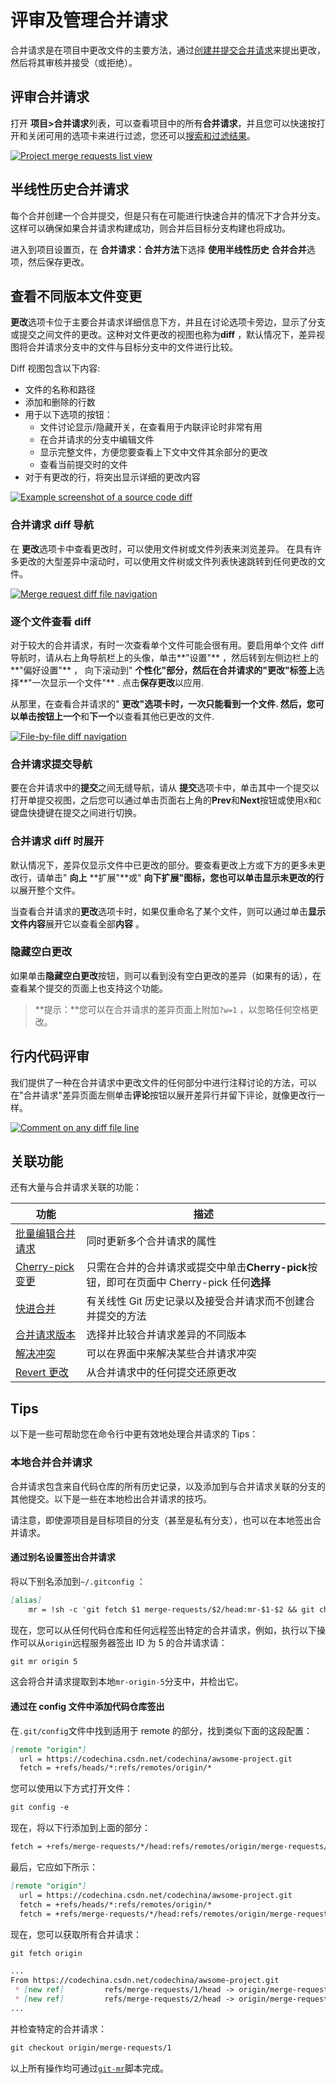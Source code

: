 # 评审及管理合并请求[](#评审及管理合并请求 "Permalink")

合并请求是在项目中更改文件的主要方法，通过[创建并提交合并请求](/docs/user/project/merge-request/create-merge-request)来提出更改，然后将其审核并接受（或拒绝）。

## 评审合并请求[](#view-project-merge-requests "Permalink")

打开 **项目>合并请求**列表，可以查看项目中的所有**合并请求**，并且您可以快速按打开和关闭可用的选项卡来进行过滤，您还可以[搜索和过滤结果](/docs/user/search#filtering-issue-and-merge-request-lists)。

[![Project merge requests list view](/docs/img/project_merge_requests_list_view.png)](/docs/img/project_merge_requests_list_view.png)

## 半线性历史合并请求[](#semi-linear-history-merge-requests "Permalink")

每个合并创建一个合并提交，但是只有在可能进行快速合并的情况下才合并分支。这样可以确保如果合并请求构建成功，则合并后目标分支构建也将成功。

进入到项目设置页，在 **合并请求：合并方法**下选择 **使用半线性历史** **合并合并**选项，然后保存更改。

## 查看不同版本文件变更[](#view-changes-between-file-versions "Permalink")

**更改**选项卡位于主要合并请求详细信息下方，并且在讨论选项卡旁边，显示了分支或提交之间文件的更改。这种对文件更改的视图也称为**diff** ，默认情况下，差异视图将合并请求分支中的文件与目标分支中的文件进行比较。

Diff 视图包含以下内容:

*   文件的名称和路径
*   添加和删​​除的行数
*   用于以下选项的按钮：
    *   文件讨论显示/隐藏开关，在查看用于内联评论时非常有用
    *   在合并请求的分支中编辑文件
    *   显示完整文件，方便您要查看上下文中文件其余部分的更改
    *   查看当前提交时的文件
*   对于有更改的行，将突出显示详细的更改内容

[![Example screenshot of a source code diff](/docs/img/merge_request_diff_v13_2.png)](/docs/img/merge_request_diff_v13_2.png)

### 合并请求 diff 导航[](#merge-request-diff-file-navigation "Permalink")

在 **更改**选项卡中查看更改时，可以使用文件树或文件列表来浏览差异。 在具有许多更改的大型差异中滚动时，可以使用文件树或文件列表快速跳转到任何更改的文件。

[![Merge request diff file navigation](/docs/img/merge_request_diff_file_navigation.png)](/docs/img/merge_request_diff_file_navigation.png)

### 逐个文件查看 diff[](#file-by-file-diff-navigation "Permalink")

对于较大的合并请求，有时一次查看单个文件可能会很有用。要启用单个文件 diff 导航时，请从右上角导航栏上的头像，单击**"设置"** ，然后转到左侧边栏上的**"偏好设置"** ， 向下滚动到" **个性化"**部分，然后**在合并请求的"更改"标签上**选择**"一次显示一个文件"** . 点击**保存更改**以应用.

从那里，在查看合并请求的" **更改"**选项卡时，一次只能看到一个文件. 然后，您可以单击按钮上**一个**和**下一个**以查看其他已更改的文件.

[![File-by-file diff navigation](/docs/img/file_by_file_v13_2.png)](/docs/img/file_by_file_v13_2.png)

### 合并请求提交导航[](#merge-requests-commit-navigation "Permalink")

要在合并请求中的**提交**之间无缝导航，请从 **提交**选项卡中，单击其中一个提交以打开单提交视图，之后您可以通过单击页面右上角的**Prev**和**Next**按钮或使用`X`和`C`键盘快捷键在提交之间进行切换。

### 合并请求 diff 时展开[](#incrementally-expand-merge-request-diffs "Permalink")

默认情况下，差异仅显示文件中已更改的部分。要查看更改上方或下方的更多未更改行，请单击" **向上** **扩展"**或" **向下扩展"**图标，您也可以单击**显示未更改的行**以展开整个文件。

当查看合并请求的**更改**选项卡时，如果仅重命名了某个文件，则可以通过单击**显示文件内容**展开它以查看全部**内容** 。

### 隐藏空白更改[](#ignore-whitespace-changes-in-merge-request-diff-view "Permalink")

如果单击**隐藏空白更改**按钮，则可以看到没有空白更改的差异（如果有的话），在查看某个提交的页面上也支持这个功能。

> **提示：**您可以在合并请求的差异页面上附加`?w=1` ，以忽略任何空格更改。

## 行内代码评审[](#perform-inline-code-reviews "Permalink")

我们提供了一种在合并请求中更改文件的任何部分中进行注释讨论的方法，可以在"合并请求"差异页面左侧单击**评论**按钮以展开差异行并留下评论，就像更改行一样。

[![Comment on any diff file line](/docs/img/comment-on-any-diff-line.png)](/docs/img/comment-on-any-diff-line.png)

## 关联功能[](#associated-features "Permalink")

还有大量与合并请求关联的功能：

| 功能 | 描述 |
| --- | --- |
| [批量编辑合并请求](/docs/user/project/bulk-edit) | 同时更新多个合并请求的属性 |
| [Cherry-pick 变更](/docs/user/project/merge-request/cherry-pick) | 只需在合并的合并请求或提交中单击**Cherry-pick**按钮，即可在页面中 Cherry-pick 任何**选择** |
| [快进合并](/docs/user/project/merge-request/fast-forward) | 有关线性 Git 历史记录以及接受合并请求而不创建合并提交的方法 |
| [合并请求版本](/docs/user/project/merge-request/versions) | 选择并比较合并请求差异的不同版本 |
| [解决冲突](/docs/user/project/merge-request/resolve-conflicts) |可以在界面中来解决某些合并请求冲突 |
| [Revert 更改](/docs/user/project/merge-request/revert) | 从合并请求中的任何提交还原更改 |

## Tips[](#tips "Permalink")

以下是一些可帮助您在命令行中更有效地处理合并请求的 Tips：

### 本地合并合并请求[](#checkout-merge-requests-locally "Permalink")

合并请求包含来自代码仓库的所有历史记录，以及添加到与合并请求关联的分支的其他提交。以下是一些在本地检出合并请求的技巧。

请注意，即使源项目是目标项目的分支（甚至是私有分支），也可以在本地签出合并请求。

#### 通过别名设置签出合并请求[](#checkout-locally-by-adding-a-git-alias "Permalink")

将以下别名添加到`~/.gitconfig` ：

```markdown
[alias]
    mr = !sh -c 'git fetch $1 merge-requests/$2/head:mr-$1-$2 && git checkout mr-$1-$2' - 
```

现在，您可以从任何代码仓库和任何远程签出特定的合并请求，例如，执行以下操作可以从`origin`远程服务器签出 ID 为 5 的合并请求请：

```markdown
git mr origin 5 
```

这会将合并请求提取到本地`mr-origin-5`分支中，并检出它。

#### 通过在 config 文件中添加代码仓库签出[](#checkout-locally-by-modifying-gitconfig-for-a-given-repository "Permalink")

在`.git/config`文件中找到适用于 remote 的部分，找到类似下面的这段配置：

```markdown
[remote "origin"]
  url = https://codechina.csdn.net/codechina/awsome-project.git
  fetch = +refs/heads/*:refs/remotes/origin/* 
```

您可以使用以下方式打开文件：

```markdown
git config -e 
```

现在，将以下行添加到上面的部分：

```markdown
fetch = +refs/merge-requests/*/head:refs/remotes/origin/merge-requests/* 
```

最后，它应如下所示：

```markdown
[remote "origin"]
  url = https://codechina.csdn.net/codechina/awsome-project.git
  fetch = +refs/heads/*:refs/remotes/origin/*
  fetch = +refs/merge-requests/*/head:refs/remotes/origin/merge-requests/* 
```

现在，您可以获取所有合并请求：

```markdown
git fetch origin

...
From https://codechina.csdn.net/codechina/awsome-project.git
 * [new ref]         refs/merge-requests/1/head -> origin/merge-requests/1
 * [new ref]         refs/merge-requests/2/head -> origin/merge-requests/2
... 
```

并检查特定的合并请求：

```markdown
git checkout origin/merge-requests/1 
```

以上所有操作均可通过[`git-mr`](https://gitlab.com/glensc/git-mr)脚本完成。